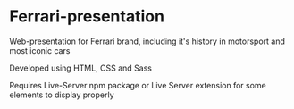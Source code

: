 # Ferrari-presentation
Web-presentation for Ferrari brand, including it's history in motorsport and most iconic cars

Developed using HTML, CSS and Sass

Requires Live-Server npm package or Live Server extension for some elements to display properly
